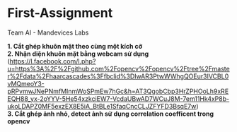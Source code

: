 # First-Assignment
Team AI - Mandevices Labs

**1. Cắt ghép khuôn mặt theo cùng một kích cỡ**<br>
**2. Nhận diện khuôn mặt bằng webcam sử dụng** <br> (https://l.facebook.com/l.php?u=https%3A%2F%2Fgithub.com%2Fopencv%2Fopencv%2Ftree%2Fmaster%2Fdata%2Fhaarcascades%3Ffbclid%3DIwAR3PtwWWhgQOEur3IVCBL0vMQmeoY3-pRPvmwJNePNmfMInmWoSPmEw7hGc&h=AT3QgobCbp3HrZPHOoLh9xREEQH88_yx-2oYYV-5He54xzkciEW7-VcdaUBwAD7WCuJ8M-7em11Hk4xP8b-ukoLDAPZ0MF5exzEX8E5iA_BtBLe1SfaqCncCLJZFYFD3BsqE7w) <br>
**3. Cắt ghép ảnh nhỏ, detect ảnh sử dụng correlation coefficent trong opencv**
